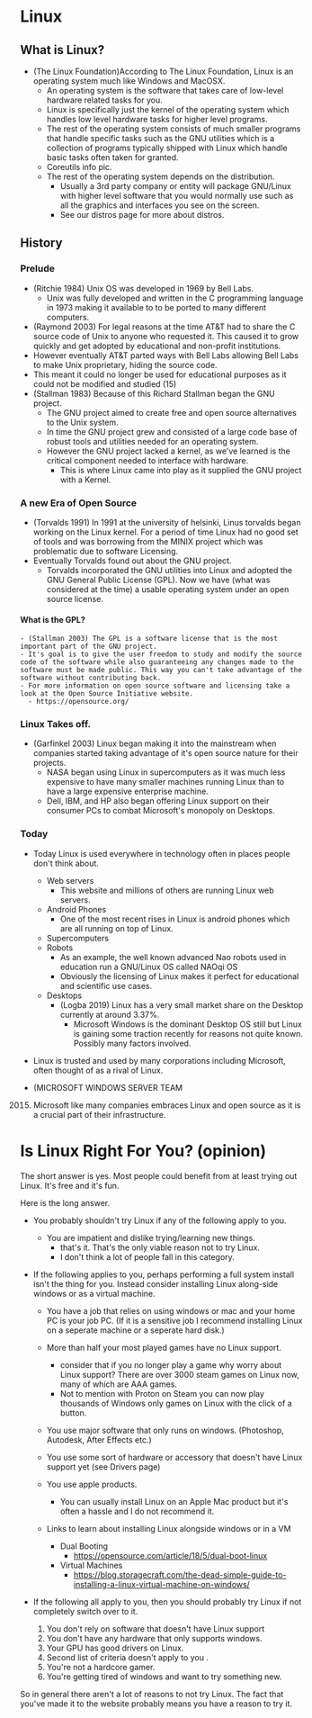 # Linux

## What is Linux?

- (The Linux Foundation)According to The Linux Foundation, Linux is an operating system much like Windows and MacOSX. 
  - An operating system is the software that takes care of low-level hardware related tasks for you.
  - Linux is specifically just the kernel of the operating system which handles low level hardware tasks for higher level programs.
  - The rest of the operating system consists of much smaller programs that handle specific tasks such as the GNU utilities which is a collection of programs typically shipped with Linux which handle basic tasks often taken for granted. 
  - Coreutils info pic. 
  - The rest of the operating system depends on the distribution. 
    - Usually a 3rd party company or entity will package GNU/Linux with higher level software that you would normally use such as all the graphics and interfaces you see on the screen.
    - See our distros page for more about distros. 

## History

### Prelude
- (Ritchie 1984) Unix OS was developed in 1969 by Bell Labs. 
  - Unix was fully developed and written in the C programming language in 1973 making it available to to be ported to many different computers. 
- (Raymond 2003) For legal reasons at the time AT&T had to share the C source code of Unix to anyone who requested it. This caused it to grow quickly and get adopted by educational and non-profit institutions.
- However eventually AT&T parted ways with Bell Labs allowing Bell Labs to make Unix proprietary, hiding the source code.
- This meant it could no longer be used for educational purposes as it could not be modified and studied (15)
- (Stallman 1983) Because of this Richard Stallman began the GNU project.
  - The GNU project aimed to create free and open source alternatives to the Unix system. 
  - In time the GNU project grew and consisted of a large code base of robust tools and utilities needed for an operating system. 
  - However the GNU project lacked a kernel, as we've learned is the critical component needed to interface with hardware. 
    - This is where Linux came into play as it supplied the GNU project with a Kernel. 

### A new Era of Open Source 

- (Torvalds 1991) In 1991 at the university of helsinki, Linus torvalds began working on the Linux kernel. For a period of time Linux had no good set of tools and was borrowing from the MINIX project which was problematic due to software Licensing. 
- Eventually Torvalds found out about the GNU project. 
  - Torvalds incorporated the GNU utilities into Linux and adopted the GNU General Public License (GPL). Now we have (what was considered at the time) a usable operating system under an open source license. 
#### What is the GPL?
    - (Stallman 2003) The GPL is a software license that is the most important part of the GNU project. 
    - It's goal is to give the user freedom to study and modify the source code of the software while also guaranteeing any changes made to the software must be made public. This way you can't take advantage of the software without contributing back. 
    - For more information on open source software and licensing take a look at the Open Source Initiative website. 
      - https://opensource.org/

### Linux Takes off. 

- (Garfinkel 2003) Linux began making it into the mainstream when companies started taking advantage of it's open source nature for their projects.
  - NASA began using Linux in supercomputers as it was much less expensive to have many smaller machines running Linux than to have a large expensive enterprise machine.
  - Dell, IBM, and HP also began offering Linux support on their consumer PCs to combat Microsoft's monopoly on Desktops. 

### Today

- Today Linux is used everywhere in technology often in places people don't think about. 
  - Web servers
    - This website and millions of others are running Linux web servers. 
  - Android Phones
    - One of the most recent rises in Linux is android phones which are all running on top of Linux. 
  - Supercomputers
  - Robots
    - As an example, the well known advanced Nao robots used in education run a GNU/Linux OS called NAOqi OS
    - Obviously the licensing of Linux makes it perfect for educational and scientific use cases.
  - Desktops
    - (Logba 2019) Linux has a very small market share on the Desktop currently at around 3.37%.
      - Microsoft Windows is the dominant Desktop OS still but Linux is gaining some traction recently for reasons not quite known. Possibly many factors involved.

- Linux is trusted and used by many corporations including Microsoft, often thought of as a rival of Linux. 
- (MICROSOFT WINDOWS SERVER TEAM
 2015) Microsoft like many companies embraces Linux and open source as it is a crucial part of their infrastructure. 


# Is Linux Right For You? (opinion)

The short answer is yes. Most people could benefit from at least trying out Linux. It's free and it's fun. 

Here is the long answer. 

- You probably shouldn't try Linux if any of the following apply to you. 
  - You are impatient and dislike trying/learning new things.
    - that's it. That's the only viable reason not to try Linux. 
    - I don't think a lot of people fall in this category. 

- If the following applies to you, perhaps performing a full system install isn't the thing for you. Instead consider installing Linux along-side windows or as a virtual machine.

  - You have a job that relies on using windows or mac and your home PC is your job PC. (If it is a sensitive job I recommend installing Linux on a seperate machine or a seperate hard disk.)

  - More than half your most played games have no Linux support.
    - consider that if you no longer play a game why worry about Linux support? There are over 3000 steam games on Linux now, many of which are AAA games.
    - Not to mention with Proton on Steam you can now play thousands of Windows only games on Linux with the click of a button.

  - You use major software that only runs on windows. (Photoshop, Autodesk, After Effects etc.)

  - You use some sort of hardware or accessory that doesn't have Linux support yet (see Drivers page)

  - You use apple products.
    - You can usually install Linux on an Apple Mac product but it's often a hassle and I do not recommend it.
  - Links to learn about installing Linux alongside windows or in a VM
    - Dual Booting
      - https://opensource.com/article/18/5/dual-boot-linux
    - Virtual Machines
      - https://blog.storagecraft.com/the-dead-simple-guide-to-installing-a-linux-virtual-machine-on-windows/

- If the following all apply to you, then you should probably try Linux if not completely switch over to it. 

  1. You don't rely on software that doesn't have Linux support
  2. You don't have any hardware that only supports windows.
  3. Your GPU has good drivers on Linux.
  4. Second list of criteria doesn't apply to you .
  5. You're not a hardcore gamer.
  6. You're getting tired of windows and want to try something new. 

So in general there aren't a lot of reasons to not try Linux. The fact that you've made it to the website probably means you have a reason to try it. 